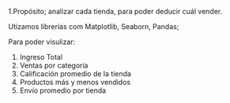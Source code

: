 1.Propósito; analizar cada tienda, para poder deducir cuál vender.

Utizamos librerías com Matplotlib, Seaborn, Pandas; 

Para poder visulizar:

1. Ingreso Total
2. Ventas por categoría
3. Calificación promedio de la tienda
4. Productos más y menos vendidos
5. Envío promedio por tienda
